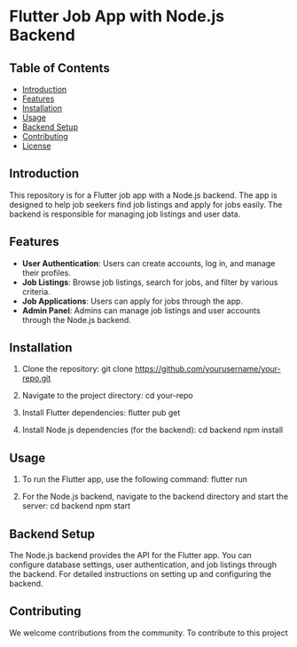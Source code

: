 # Flutter Job App with Node.js Backend

## Table of Contents

- [Introduction](#introduction)
- [Features](#features)
- [Installation](#installation)
- [Usage](#usage)
- [Backend Setup](#backend-setup)
- [Contributing](#contributing)
- [License](#license)

## Introduction

This repository is for a Flutter job app with a Node.js backend. The app is designed to help job seekers find job listings and apply for jobs easily. The backend is responsible for managing job listings and user data.

## Features

- **User Authentication**: Users can create accounts, log in, and manage their profiles.
- **Job Listings**: Browse job listings, search for jobs, and filter by various criteria.
- **Job Applications**: Users can apply for jobs through the app.
- **Admin Panel**: Admins can manage job listings and user accounts through the Node.js backend.

## Installation

1. Clone the repository:
   git clone https://github.com/yourusername/your-repo.git
   
2. Navigate to the project directory:
    cd your-repo
   
4. Install Flutter dependencies:
     flutter pub get
   
6. Install Node.js dependencies (for the backend):
     cd backend
     npm install

## Usage

1. To run the Flutter app, use the following command:
     flutter run

2. For the Node.js backend, navigate to the backend directory and start the server:
     cd backend
     npm start

## Backend Setup

The Node.js backend provides the API for the Flutter app. You can configure database settings, user authentication, and job listings through the backend.
For detailed instructions on setting up and configuring the backend.

## Contributing
We welcome contributions from the community. To contribute to this project




